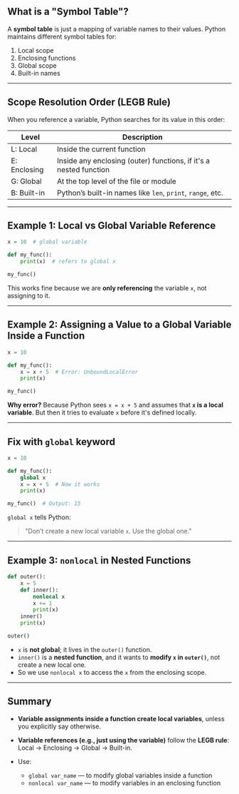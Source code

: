 
## What is a "Symbol Table"?

A **symbol table** is just a mapping of variable names to their values. Python maintains different symbol tables for:

1. Local scope
2. Enclosing functions
3. Global scope
4. Built-in names

---

## Scope Resolution Order (LEGB Rule)

When you reference a variable, Python searches for its value in this order:

| Level            | Description                                                       |
| ---------------- | ----------------------------------------------------------------- |
| L: Local         | Inside the current function                                       |
| E: Enclosing     | Inside any enclosing (outer) functions, if it's a nested function |
| G: Global        | At the top level of the file or module                            |
| B: Built-in      | Python’s built-in names like `len`, `print`, `range`, etc.        |

---

## Example 1: Local vs Global Variable Reference

```python
x = 10  # global variable

def my_func():
    print(x)  # refers to global x

my_func()
```

This works fine because we are **only referencing** the variable `x`, not assigning to it.

---

## Example 2: Assigning a Value to a Global Variable Inside a Function

```python
x = 10

def my_func():
    x = x + 5  # Error: UnboundLocalError
    print(x)

my_func()
```

**Why error?** Because Python sees `x = x + 5` and assumes that **`x` is a local variable**. But then it tries to evaluate `x` before it's defined locally.

---

## Fix with `global` keyword

```python
x = 10

def my_func():
    global x
    x = x + 5  # Now it works
    print(x)

my_func()  # Output: 15
```

`global x` tells Python:

> "Don’t create a new local variable `x`. Use the global one."

---

## Example 3: `nonlocal` in Nested Functions

```python
def outer():
    x = 5
    def inner():
        nonlocal x
        x += 1
        print(x)
    inner()
    print(x)

outer()
```

* `x` is **not global**; it lives in the `outer()` function.
* `inner()` is a **nested function**, and it wants to **modify `x` in `outer()`**, not create a new local one.
* So we use `nonlocal x` to access the `x` from the enclosing scope.

---

## Summary

* **Variable assignments inside a function create local variables**, unless you explicitly say otherwise.
* **Variable references (e.g., just using the variable)** follow the **LEGB rule**: Local → Enclosing → Global → Built-in.
* Use:

  * `global var_name` — to modify global variables inside a function
  * `nonlocal var_name` — to modify variables in an enclosing function
